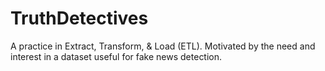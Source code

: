 # TruthDetectives
A practice in Extract, Transform, &amp; Load (ETL). Motivated by the need and interest in a dataset useful for fake news detection.
